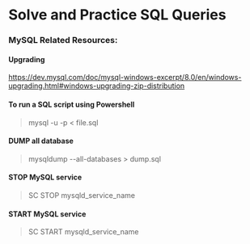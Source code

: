 # Solve and Practice SQL Queries 

### MySQL Related Resources:

#### Upgrading
 https://dev.mysql.com/doc/mysql-windows-excerpt/8.0/en/windows-upgrading.html#windows-upgrading-zip-distribution

#### To run a SQL script using Powershell
> mysql -u<username> -p<password> < file.sql

#### DUMP all database
> mysqldump --all-databases > dump.sql

#### STOP MySQL service 
> SC STOP mysqld_service_name

#### START MySQL service 
> SC START mysqld_service_name